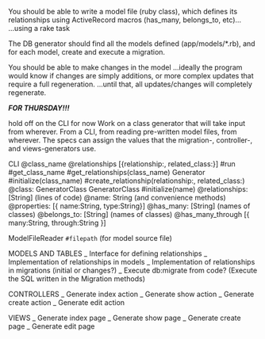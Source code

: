 You should be able to write a model file (ruby class), which defines its relationships using ActiveRecord macros (has_many, belongs_to, etc)...
...using a rake task

The DB generator should find all the models defined (app/models/*.rb), and for each model, create and execute a migration.

You should be able to make changes in the model
...ideally the program would know if changes are simply additions, or more complex updates that require a full regeneration.
...until that, all updates/changes will completely regenerate.

***FOR THURSDAY!!!***

hold off on the CLI for now
Work on a class generator that will take input from wherever. From a CLI, from reading pre-written model files, from wherever.
The specs can assign the values that the migration-, controller-, and views-generators use.


CLI
  @class_name
  @relationships [{relationship:, related_class:}]
  #run
  #get_class_name
  #get_relationships(class_name)
Generator
  #initialize(class_name)
  #create_relationship(relationship:, related_class:)
  @class: GeneratorClass
GeneratorClass
  #initialize(name)
  @relationships: [String] (lines of code)
  @name: String (and convenience methods)
  @properties: [{ name:String, type:String}]
  @has_many: [String] (names of classes)
  @belongs_to: [String] (names of classes)
  @has_many_through [{ many:String, through:String }]

ModelFileReader
  `#filepath` (for model source file)


MODELS AND TABLES
_ Interface for defining relationships
_ Implementation of relationships in models
_ Implementation of relationships in migrations (initial or changes?)
_ Execute db:migrate from code?  (Execute the SQL written in the Migration methods)

CONTROLLERS
_ Generate index action
_ Generate show action
_ Generate create action
_ Generate edit action

VIEWS
_ Generate index page
_ Generate show page
_ Generate create page
_ Generate edit page

